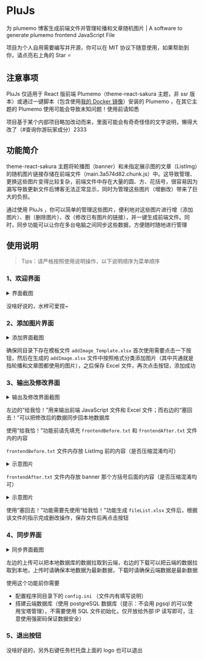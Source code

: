 # PluJs
为 plumemo 博客生成前端文件并管理轮播和文章随机图片 | A software to generate plumemo frontend JavaScript File

项目为个人自用需要编写并开源，你可以在 MIT 协议下随意使用，如果帮助到你，请点亮右上角的 Star ⭐

## 注意事项

PluJs 仅适用于 React 版前端 Plumemo（theme-react-sakura 主题，非 ssr 版本）或通过一键脚本（包含使用[我的 Docker 镜像](https://github.com/luckykeeper/docker_plumemo)）安装的 Plumemo ，在其它主题的 Plumemo 使用可能会导致未知问题！使用前请知悉

项目基于某个内部项目略加改动而来，里面可能会有奇奇怪怪的文字说明，懒得大改了（#查询你游玩家成分）2333

## 功能简介

theme-react-sakura 主题将轮播图（banner）和未指定展示图的文章（ListImg）的随机图片链接存储在前端文件（main.3a574d82.chunk.js）中。这导致管理、更换这些图片变得比较复杂，前端文件中存在大量的圆、方、花括号，很容易因为漏写导致更新文件后博客无法正常显示，同时为管理这些图片（增删改）带来了巨大的负担。

通过使用 PluJs ，你可以简单的管理这些图片，便利地对这些图片进行增（添加图片）、删（删除图片）、改（修改已有图片的链接），并一键生成前端文件。同时，同步功能可以让你在多台电脑之间同步这些数据，方便随时随地进行管理

## 使用说明

> Tips：请严格按照使用说明操作，以下说明顺序为菜单顺序

### 1、欢迎界面

<details> <summary>界面截图</summary>   <p><img src="./images/welcome.png" style="zoom: 50%;" /></p></details>

没啥好说的，水梓可爱捏~

### 2、添加图片界面

<details> <summary>添加界面截图</summary>   <p><img src="./images/addImage.png" style="zoom: 50%;" /></p></details>

确保同目录下存在模板文件 `addImage_Template.xlsx` 首次使用需要点击一下按钮，然后在生成的 `addImage.xlsx` 文件中按照格式分类添加图片（其中共通就是指轮播和文章图都使用的图片），之后保存 Excel 文件，再次点击按钮，添加成功

### 3、输出及修改界面

<details> <summary>输出及修改界面截图</summary>   <p><img src="./images/output&change.png" style="zoom: 50%;" /></p></details>

左边的“给我恰！”用来输出前端 JavaScript 文件和 Excel 文件；而右边的“塞回去！”可以把修改后的数据同步回本地数据库

使用“给我恰！”功能前请先填充 `frontendBefore.txt` 和 `frontendAfter.txt` 文件内的内容

`frontendBefore.txt` 文件内存放 ListImg 前的内容（是否压缩混淆均可）

<details> <summary>示意图片</summary>   <p><img src="./images/frontendBefore.png" style="zoom: 50%;" /></p></details>

`frontendAfter.txt` 文件内存放 banner 那个方括号后面的内容（是否压缩混淆均可）

<details> <summary>示意图片</summary>   <p><img src="./images/frontendAfter.png" style="zoom: 50%;" /></p></details>

使用“塞回去！”功能需要先使用“给我恰！”功能生成 `fileList.xlsx` 文件后，根据该文件的指示完成删改操作，保存文件后再点击按钮

### 4、同步界面

<details> <summary>同步界面截图</summary>   <p><img src="./images/sync.png" style="zoom: 50%;" /></p></details>

左边的上传可以把本地数据库的数据拉取到云端，右边的下载可以把云端的数据拉取到本地，上传时请确保本地数据为最新数据，下载时请确保云端数据是最新数据

使用这个功能前你需要

- 配置程序同目录下的 `config.ini` （文件内有填写说明）
- 搭建云端数据库（使用 postgreSQL 数据库（提示：不会用 pgsql 的可以使用宝塔管理），不需要使用 SQL 文件初始化，仅开放给外部 IP 读写即可，注意使用强密码保证数据安全）

### 5、退出按钮

没啥好说的，另外右键任务栏托盘上面的 logo 也可以退出
